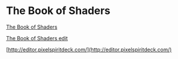 # The Book of Shaders

[The Book of Shaders](https://thebookofshaders.com/)

[The Book of Shaders edit](https://thebookofshaders.com/edit.php#06/easing.frag)

[http://editor.pixelspiritdeck.com/](http://editor.pixelspiritdeck.com/)

